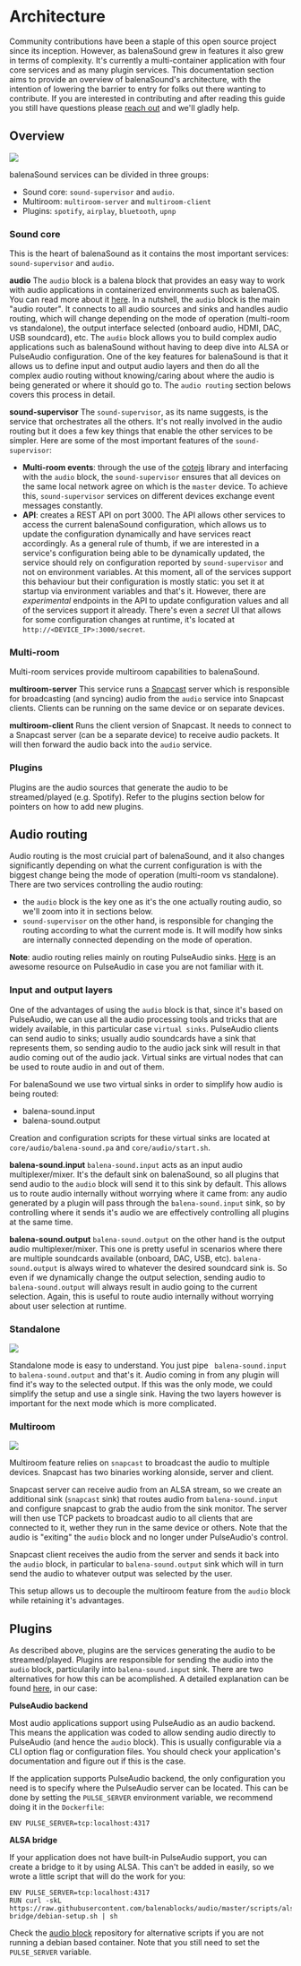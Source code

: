 # Architecture

Community contributions have been a staple of this open source project since its inception. However, as balenaSound grew in features it also grew in terms of complexity. It's currently a multi-container application with four core services and as many plugin services. This documentation section aims to provide an overview of balenaSound's architecture, with the intention of lowering the barrier to entry for folks out there wanting to contribute. If you are interested in contributing and after reading this guide you still have questions please [reach out](../docs/support#contact-us) and we'll gladly help.

## Overview

![](https://raw.githubusercontent.com/balenalabs/balena-sound/master/docs/images/arch-overview.png)

balenaSound services can be divided in three groups:
- Sound core: `sound-supervisor` and `audio`. 
- Multiroom: `multiroom-server` and `multiroom-client`
- Plugins: `spotify`, `airplay`, `bluetooth`, `upnp`

### Sound core

This is the heart of balenaSound as it contains the most important services: `sound-supervisor` and `audio`. 

**audio**
The `audio` block is a balena block that provides an easy way to work with audio applications in containerized environments such as balenaOS. You can read more about it [here](https://github.com/balenablocks/audio). In a nutshell, the `audio` block is the main "audio router". It connects to all audio sources and sinks and handles audio routing, which will change depending on the mode of operation (multi-room vs standalone), the output interface selected (onboard audio, HDMI, DAC, USB soundcard), etc. The `audio` block allows you to build complex audio applications such as balenaSound without having to deep dive into ALSA or PulseAudio configuration. One of the key features for balenaSound is that it allows us to define input and output audio layers and then do all the complex audio routing without knowing/caring about where the audio is being generated or where it should go to. The `audio routing` section belows covers this process in detail.


**sound-supervisor**
The `sound-supervisor`, as its name suggests, is the service that orchestrates all the others. It's not really involved in the audio routing but it does a few key things that enable the other services to be simpler. Here are some of the most important features of the `sound-supervisor`:
- **Multi-room events**: through the use of the [cotejs](https://github.com/dashersw/cote) library and interfacing with the `audio` block, the `sound-supervisor` ensures that all devices on the same local network agree on which is the `master` device. To achieve this, `sound-supervisor` services on different devices exchange event messages constantly.
- **API**: creates a REST API on port 3000. The API allows other services to access the current balenaSound configuration, which allows us to update the configuration dynamically and have services react accordingly. As a general rule of thumb, if we are interested in a service's configuration being able to be dynamically updated, the service should rely on configuration reported by `sound-supervisor` and not on environment variables. At this moment, all of the services support this behaviour but their configuration is mostly static: you set it at startup via environment variables and that's it. However, there are *experimental* endpoints in the API to update configuration values and all of the services support it already. There's even a *secret* UI that allows for some configuration changes at runtime, it's located at `http://<DEVICE_IP>:3000/secret`.

### Multi-room

Multi-room services provide multiroom capabilities to balenaSound.

**multiroom-server**
This service runs a [Snapcast](https://github.com/badaix/snapcast) server which is responsible for broadcasting (and syncing) audio from the `audio` service into Snapcast clients. Clients can be running on the same device or on separate devices.

**multiroom-client**
Runs the client version of Snapcast. It needs to connect to a Snapcast server (can be a separate device) to receive audio packets. It will then forward the audio back into the `audio` service.

### Plugins

Plugins are the audio sources that generate the audio to be streamed/played (e.g. Spotify). Refer to the plugins section below for pointers on how to add new plugins.

## Audio routing

Audio routing is the most cruicial part of balenaSound, and it also changes significantly depending on what the current configuration is with the biggest change being the mode of operation (multi-room vs standalone). There are two services controlling the audio routing:
- the `audio` block is the key one as it's the one actually routing audio, so we'll zoom into it in sections below.
- `sound-supervisor` on the other hand, is responsible for changing the routing according to what the current mode is. It will modify how sinks are internally connected depending on the mode of operation.

**Note**: audio routing relies mainly on routing PulseAudio sinks. [Here](https://gavv.github.io/articles/pulseaudio-under-the-hood/) is an awesome resource on PulseAudio in case you are not familiar with it.

### Input and output layers

One of the advantages of using the `audio` block is that, since it's based on PulseAudio, we can use all the audio processing tools and tricks that are widely available, in this particular case `virtual sinks`. PulseAudio clients can send audio to sinks; usually audio soundcards have a sink that represents them, so sending audio to the audio jack sink will result in that audio coming out of the audio jack. Virtual sinks are virtual nodes that can be used to route audio in and out of them. 

For balenaSound we use two virtual sinks in order to simplify how audio is being routed:
- balena-sound.input
- balena-sound.output

Creation and configuration scripts for these virtual sinks are located at `core/audio/balena-sound.pa` and `core/audio/start.sh`.

**balena-sound.input**
`balena-sound.input` acts as an input audio multiplexer/mixer. It's the default sink on balenaSound, so all plugins that send audio to the `audio` block will send it to this sink by default. This allows us to route audio internally without worrying where it came from: any audio generated by a plugin will pass through the `balena-sound.input` sink, so by controlling where it sends it's audio we are effectively controlling all plugins at the same time. 

**balena-sound.output**
`balena-sound.output` on the other hand is the output audio multiplexer/mixer. This one is pretty useful in scenarios where there are multiple soundcards available (onboard, DAC, USB, etc). `balena-sound.output` is always wired to whatever the desired soundcard sink is. So even if we dynamically change the output selection, sending audio to `balena-sound.output` will always result in audio going to the current selection. Again, this is useful to route audio internally without worrying about user selection at runtime.

### Standalone
![](https://raw.githubusercontent.com/balenalabs/balena-sound/master/docs/images/arch-standalone.png)

Standalone mode is easy to understand. You just pipe ` balena-sound.input` to `balena-sound.output` and that's it. Audio coming in from any plugin will find it's way to the selected output. If this was the only mode, we could simplify the setup and use a single sink. Having the two layers however is important for the next mode which is more complicated.


### Multiroom
![](https://raw.githubusercontent.com/balenalabs/balena-sound/master/docs/images/arch-multiroom.png)

Multiroom feature relies on `snapcast` to broadcast the audio to multiple devices. Snapcast has two binaries working alonside, server and client.

Snapcast server can receive audio from an ALSA stream, so we create an additional sink (`snapcast` sink) that routes audio from `balena-sound.input` and configure snapcast to grab the audio from the sink monitor. The server will then use TCP packets to broadcast audio to all clients that are connected to it, wether they run in the same device or others. Note that the audio is "exiting" the `audio` block and no longer under PulseAudio's control.

Snapcast client receives the audio from the server and sends it back into the `audio` block, in particular to `balena-sound.output` sink which will in turn send the audio to whatever output was selected by the user.

This setup allows us to decouple the multiroom feature from the `audio` block while retaining it's advantages.

## Plugins

As described above, plugins are the services generating the audio to be streamed/played. Plugins are responsible for sending the audio into the `audio` block, particularily into `balena-sound.input` sink. There are two alternatives for how this can be acomplished. A detailed explanation can be found [here](https://github.com/balenablocks/audio#usage), in our case:

**PulseAudio backend**

Most audio applications support using PulseAudio as an audio backend. This means the application was coded to allow sending audio directly to PulseAudio (and hence the `audio` block). This is usually configurable via a CLI option flag or configuration files. You should check your application's documentation and figure out if this is the case.

If the application supports PulseAudio backend, the only configuration you need is to specify where the PulseAudio server can be located. This can be done by setting the `PULSE_SERVER` environment variable, we recommend doing it in the `Dockerfile`:

```
ENV PULSE_SERVER=tcp:localhost:4317
```

**ALSA bridge**

If your application does not have built-in PulseAudio support, you can create a bridge to it by using ALSA. This can't be added in easily, so we wrote a little script that will do the work for you:

```
ENV PULSE_SERVER=tcp:localhost:4317
RUN curl -skL https://raw.githubusercontent.com/balenablocks/audio/master/scripts/alsa-bridge/debian-setup.sh | sh
```

Check the [audio block](https://github.com/balenablocks/audio/tree/master/scripts/alsa-bridge) repository for alternative scripts if you are not running a debian based container.
Note that you still need to set the `PULSE_SERVER` variable.
